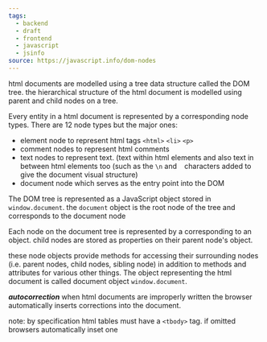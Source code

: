 ```yaml
---
tags:
  - backend
  - draft
  - frontend
  - javascript
  - jsinfo
source: https://javascript.info/dom-nodes
---
```

html documents are modelled using a tree data structure called the DOM tree.
the hierarchical structure of the html document is modelled using parent and child nodes on a tree.


Every entity in a html document is represented by a corresponding node types.
There are 12 node types but the major ones:
- element node to represent html tags `<html>` `<li>` `<p>`
- comment nodes to represent html comments
- text nodes to represent text. (text within html elements and also text in between html elements too (such as the `\n` and ` ` characters added to give the document visual structure) 
- document node which serves as the entry point into the DOM


The DOM tree is represented as a JavaScript object stored in `window.document`.
the `document` object is the root node of the tree and corresponds to the document node

Each node on the document tree is represented by a corresponding to an object.
child nodes are stored as properties on their parent node's object.

these node objects provide methods for accessing their surrounding nodes (i.e. parent nodes, child nodes, sibling node) in addition to methods and attributes for various other things.
The object representing the html document is called document object `window.document`.  


***autocorrection***
when html documents are improperly written the browser automatically inserts corrections into the document.

note: by specification html tables must have a `<tbody>` tag. if omitted browsers automatically inset one
